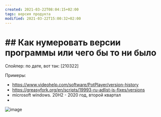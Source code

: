 ```yaml
---
created: 2021-03-22T08:04:15+02:00
tags: версия продукта
modified: 2021-03-22T15:00:32+02:00
---
```


# ## Как нумеровать версии программы или чего бы то ни было

Спойлер: по дате, вот так: [210322]

Примеры: 
* <https://www.videohelp.com/software/PotPlayer/version-history>
* <https://greasyfork.org/en/scripts/19993-ru-adlist-js-fixes/versions>
* microsoft windows. 20H2 - 2020 год, второй квартал
* 

![image](https://user-images.githubusercontent.com/17731587/111971121-b2c02900-8b04-11eb-8294-19e76185dc56.png)